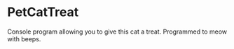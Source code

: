 # PetCatTreat
Console program allowing you to give this cat a treat. Programmed to meow with beeps.
